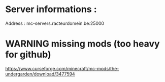 # Server informations :
Address : mc-servers.racteurdomein.be:25000

# WARNING missing mods (too heavy for github)
https://www.curseforge.com/minecraft/mc-mods/the-undergarden/download/3477594
